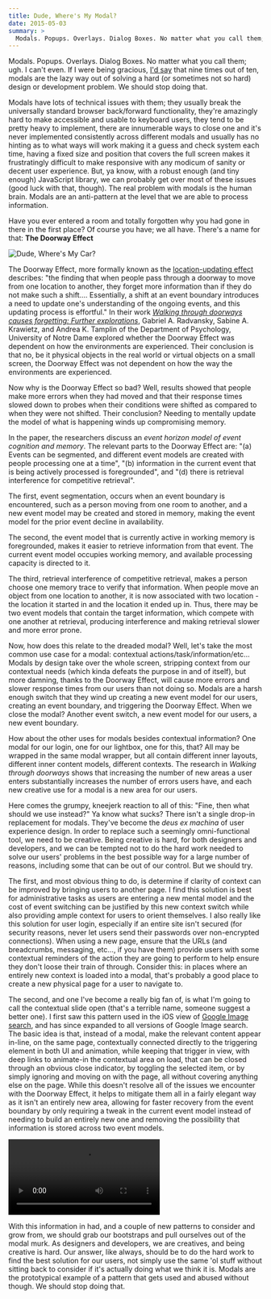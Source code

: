 ```yaml
---
title: Dude, Where's My Modal?
date: 2015-05-03
summary: >
  Modals. Popups. Overlays. Dialog Boxes. No matter what you call them; ugh. I can't even. If I were being gracious, I'd say that nine times out of ten, modals are the lazy way out of solving a hard (or sometimes not so hard) design or development problem. We should stop doing that.
---
```


Modals. Popups. Overlays. Dialog Boxes. No matter what you call them; ugh. I can't even. If I were being gracious, [I'd say](https://twitter.com/Snugug/status/592716919880450050) that nine times out of ten, modals are the lazy way out of solving a hard (or sometimes not so hard) design or development problem. We should stop doing that.

Modals have lots of technical issues with them; they usually break the universally standard browser back/forward functionality, they're amazingly hard to make accessible and usable to keyboard users, they tend to be pretty heavy to implement, there are innumerable ways to close one and it's never implemented consistently across different modals and usually has no hinting as to what ways will work making it a guess and check system each time, having a fixed size and position that covers the full screen makes it frustratingly difficult to make responsive with any modicum of sanity or decent user experience. But, ya know, with a robust enough (and tiny enough) JavaScript library, we can probably get over most of these issues (good luck with that, though). The real problem with modals is the human brain. Modals are an anti-pattern at the level that we are able to process information.

Have you ever entered a room and totally forgotten why you had gone in there in the first place? Of course you have; we all have. There's a name for that: **The Doorway Effect**

![Dude, Where's My Car?](http://una.im/slides-perf-is-our-job/img/dudewhersmycar.gif)

The Doorway Effect, more formally known as the [location-updating effect](http://www.freakonomics.com/media/Radvansky%20Krawietz%20%26%20Tamplin%202011%20%28QJEP%29%20%281%29.pdf) describes: "the finding that when people pass through a doorway to move from one location to another, they forget more information than if they do not make such a shift.… Essentially, a shift at an event boundary introduces a need to update one's understanding of the ongoing events, and this updating process is effortful." In their work [_Walking through doorways causes forgetting: Further explorations_](http://www.freakonomics.com/media/Radvansky%20Krawietz%20%26%20Tamplin%202011%20%28QJEP%29%20%281%29.pdf), Gabriel A. Radvansky, Sabine A. Krawietz, and Andrea K. Tamplin of the Department of Psychology, University of Notre Dame explored whether the Doorway Effect was dependent on how the environments are experienced. Their conclusion is that no, be it physical objects in the real world or virtual objects on a small screen, the Doorway Effect was not dependent on how the way the environments are experienced.

Now why is the Doorway Effect so bad? Well, results showed that people make more errors when they had moved and that their response times slowed down to probes when their conditions were shifted as compared to when they were not shifted. Their conclusion? Needing to mentally update the model of what is happening winds up compromising memory.

In the paper, the researchers discuss an _event horizon model of event cognition and memory_. The relevant parts to the Doorway Effect are: "(a) Events can be segmented, and different event models are created with people processing one at a time", "(b) information in the current event that is being actively processed is foregrounded", and "(d) there is retrieval interference for competitive retrieval".

The first, event segmentation, occurs when an event boundary is encountered, such as a person moving from one room to another, and a new event model may be created and stored in memory, making the event model for the prior event decline in availability.

The second, the event model that is currently active in working memory is foregrounded, makes it easier to retrieve information from that event. The current event model occupies working memory, and available processing capacity is directed to it.

The third, retrieval interference of competitive retrieval, makes a person choose one memory trace to verify that information. When people move an object from one location to another, it is now associated with two location - the location it started in and the location it ended up in. Thus, there may be two event models that contain the target information, which compete with one another at retrieval, producing interference and making retrieval slower and more error prone.

Now, how does this relate to the dreaded modal? Well, let's take the most common use case for a modal: contextual actions/task/information/etc… Modals by design take over the whole screen, stripping context from our contextual needs (which kinda defeats the purpose in and of itself), but more damning, thanks to the Doorway Effect, will cause more errors and slower response times from our users than not doing so. Modals are a harsh enough switch that they wind up creating a new event model for our users, creating an event boundary, and triggering the Doorway Effect. When we close the modal? Another event switch, a new event model for our users, a new event boundary.

How about the other uses for modals besides contextual information? One modal for our login, one for our lightbox, one for this, that? All may be wrapped in the same modal wrapper, but all contain different inner layouts, different inner content models, different contexts. The research in _Walking through doorways_ shows that increasing the number of new areas a user enters substantially increases the number of errors users have, and each new creative use for a modal is a new area for our users.

Here comes the grumpy, kneejerk reaction to all of this: "Fine, then what should we use instead?" Ya know what sucks? There isn't a single drop-in replacement for modals. They've become the _deus ex machina_ of user experience design. In order to replace such a seemingly omni-functional tool, we need to be creative. Being creative is hard, for both designers and developers, and we can be tempted not to do the hard work needed to solve our users' problems in the best possible way for a large number of reasons, including some that can be out of our control. But we should try.

The first, and most obvious thing to do, is determine if clarity of context can be improved by bringing users to another page. I find this solution is best for administrative tasks as users are entering a new mental model and the cost of event switching can be justified by this new context switch while also providing ample context for users to orient themselves. I also really like this solution for user login, especially if an entire site isn't secured (for security reasons, never let users send their passwords over non-encrypted connections). When using a new page, ensure that the URLs (and breadcrumbs, messaging, etc…, if you have them) provide users with some contextual reminders of the action they are going to perform to help ensure they don't loose their train of through. Consider this: in places where an entirely new context is loaded into a modal, that's probably a good place to create a new physical page for a user to navigate to.

The second, and one I've become a really big fan of, is what I'm going to call the contextual slide open (that's a terrible name, someone suggest a better one). I first saw this pattern used in the iOS view of [Google Image search](https://images.google.com/?gws_rd=ssl), and has since expanded to all versions of Google Image search. The basic idea is that, instead of a modal, make the relevant content appear in-line, on the same page, contextually connected directly to the triggering element in both UI and animation, while keeping that trigger in view, with deep links to animate-in the contextual area on load, that can be closed through an obvious close indicator, by toggling the selected item, or by simply ignoring and moving on with the page, all without covering anything else on the page. While this doesn't resolve all of the issues we encounter with the Doorway Effect, it helps to mitigate them all in a fairly elegant way as it isn't an entirely new area, allowing for faster recovery from the event boundary by only requiring a tweak in the current event model instead of needing to build an entirely new one and removing the possibility that information is stored across two event models.

<video src="http://snugug.github.io/videos/google-images-modal-replacement.mp4" controls loop>
  <p>Download a video of the <a href="http://snugug.github.io/videos/google-images-modal-replacement.mp4">Google Image Search modal replacement</a></p>
</video>

With this information in had, and a couple of new patterns to consider and grow from, we should grab our bootstraps and pull ourselves out of the modal murk. As designers and developers, we are creatives, and being creative is hard. Our answer, like always, should be to do the hard work to find the best solution for our users, not simply use the same 'ol stuff without sitting back to consider if it's actually doing what we think it is. Modals are the prototypical example of a pattern that gets used and abused without though. We should stop doing that.
